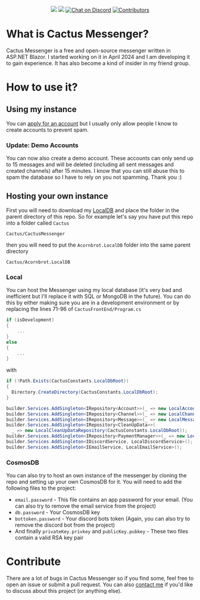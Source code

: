 <p align="center">
    <img src="https://img.shields.io/github/repo-size/Schlafhase/CactusMessenger">
    <a href="https://github.com/Schlafhase/CactusMessenger/pulse" alt="Activity">
        <img src="https://img.shields.io/github/commit-activity/m/Schlafhase/CactusMessenger" /></a>
    <a href="https://discord.gg/rRnqzJn6WH">
        <img src="https://img.shields.io/discord/1308518069554905120?logo=discord&logoColor=white"
            alt="Chat on Discord"></a>
    <a href="https://github.com/Schlafhase/CactusMessenger/graphs/contributors">
	<img src="https://img.shields.io/github/contributors/Schlafhase/CactusMessenger"
	    alt="Contributors">	
    </a>
</p>

# What is Cactus Messenger?
Cactus Messenger is a free and open-source messenger written in ASP.NET Blazor. I started working on it in April 2024 and I am developing it to gain experience. It has also become a kind of insider in my friend group.

# How to use it?
## Using my instance
You can [apply for an account](https://cactusmessenger.azurewebsites.net/createAccount) but I usually only allow people I know to create accounts to prevent spam. 
### Update: Demo Accounts
You can now also create a demo account. These accounts can only send up to 15 messages and will be deleted (including all sent messages and created channels) after 15 minutes. I know that you can still abuse this to spam the database so I have to rely on you not 
spamming. Thank you :)
## Hosting your own instance
First you will need to download my [LocalDB](https://github.com/Schlafhase/Acornbrot.LocalDB) and place the folder in the parent directory of this repo. So for example let's say you have put this repo into a folder called `Cactus`
```
Cactus/CactusMessenger
```
then you will need to put the `Acornbrot.LocalDB` folder into the same parent directory
```
Cactus/Acornbrot.LocalDB
```
### Local
You can host the Messenger using my local database (it's very bad and inefficient but I'll replace it with SQL or MongoDB in the future). You can do this by either making sure you are in a development environment or by replacing the lines 71-96 of `CactusFrontEnd/Program.cs`
```cs
if (isDevelopment)
{
	...
}
else
{
	...
}
```
with
```cs
if (!Path.Exists(CactusConstants.LocalDbRoot))
{
  Directory.CreateDirectory(CactusConstants.LocalDbRoot);
}

builder.Services.AddSingleton<IRepository<Account>>(_ => new LocalAccountRepository(CactusConstants.LocalDbRoot));
builder.Services.AddSingleton<IRepository<Channel>>(_ => new LocalChannelRepository(CactusConstants.LocalDbRoot));
builder.Services.AddSingleton<IRepository<Message>>(_ => new LocalMessageRepository(CactusConstants.LocalDbRoot));
builder.Services.AddSingleton<IRepository<CleanUpData>>(
  _ => new LocalCleanUpDataRepository(CactusConstants.LocalDbRoot));
builder.Services.AddSingleton<IRepository<PaymentManager>>(_ => new LocalPaymentRepo(CactusConstants.LocalDbRoot));
builder.Services.AddSingleton<IDiscordService, LocalDiscordService>();
builder.Services.AddSingleton<IEmailService, LocalEmailService>();
```
### CosmosDB
You can also try to host an own instance of the messenger by cloning the repo and setting up your own CosmosDB for it. You will need to add the following files to the project:
* `email.password` - This file contains an app password for your email. (You can also try to remove the email service from the project)
* `db.password` - Your CosmosDB key
* `bottoken.password` - Your discord bots token (Again, you can also try to remove the discord bot from the project)
* And finally `privateKey.privkey` and `publicKey.pubkey` - These two files contain a valid RSA key pair

# Contribute
There are a lot of bugs in Cactus Messenger so if you find some, feel free to open an issue or submit a pull request. You can also [contact me](https://schlafhase.uk) if you'd like to discuss about this project (or anything else).
